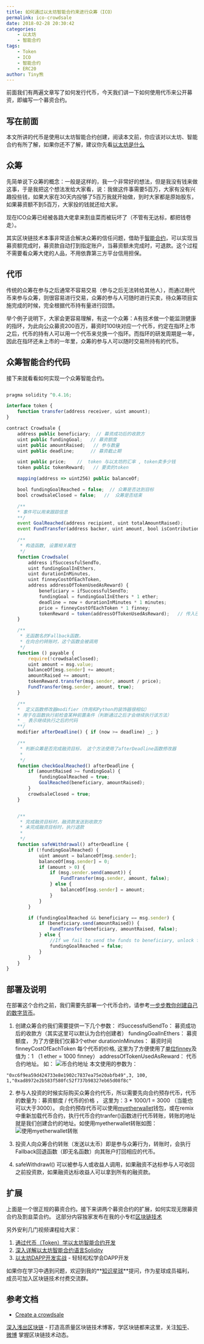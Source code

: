 ```yaml
---
title: 如何通过以太坊智能合约来进行众筹（ICO）
permalink: ico-crowdsale
date: 2018-02-28 20:30:42
categories:
    - 以太坊
    - 智能合约
tags:
    - Token
    - ICO
    - 智能合约
    - ERC20
author: Tiny熊
---
```


前面我们有两遍文章写了如何发行代币，今天我们讲一下如何使用代币来公开募资，即编写一个募资合约。

<!-- more -->

## 写在前面
本文所讲的代币是使用以太坊智能合约创建，阅读本文前，你应该对以太坊、智能合约有所了解，如果你还不了解，建议你先看[以太坊是什么](https://learnblockchain.cn/2017/11/20/whatiseth/)

## 众筹
先简单说下众筹的概念：一般是这样的，我一个非常好的想法，但是我没有钱来做这事，于是我把这个想法发给大家看，说：我做这件事需要5百万，大家有没有兴趣投些钱，如果大家在30天内投够了5百万我就开始做，到时大家都是原始股东，如果募资额不到5百万，大家投的钱就还给大家。

现在ICO众筹已经被各路大佬拿来割韭菜而被玩坏了（不管有无达标，都把钱卷走）。

其实区块链技术本事非常适合解决众筹的信任问题，借助于[智能合约](https://learnblockchain.cn/2018/01/04/understanding-smart-contracts/)，可以实现当募资额完成时，募资款自动打到指定账户，当募资额未完成时，可退款。这个过程不需要看众筹大佬的人品，不用依靠第三方平台信用担保。


## 代币
传统的众筹在参与之后通常不容易交易（参与之后无法转给其他人），而通过用代币来参与众筹，则很容易进行交易，众筹的参与人可随时进行买卖，待众筹项目实施完成的时候，完全根据代币持有量进行回馈。

举个例子说明下，大家会更容易理解，有这一个众筹：A有技术做一个能监测健康的指环，为此向公众募资200百万，募资时100块对应一个代币，约定在指环上市之后，代币的持有人可以用一个代币来兑换一个指环。而指环的研发周期是一年，因此在指环还未上市的一年里，众筹的参与人可以随时交易所持有的代币。


## 众筹智能合约代码
接下来就看看如何实现一个众筹智能合约。

```js

pragma solidity ^0.4.16;

interface token {
    function transfer(address receiver, uint amount);
}

contract Crowdsale {
    address public beneficiary;  // 募资成功后的收款方
    uint public fundingGoal;   // 募资额度
    uint public amountRaised;   // 参与数量
    uint public deadline;      // 募资截止期

    uint public price;    //  token 与以太坊的汇率 , token卖多少钱
    token public tokenReward;   // 要卖的token

    mapping(address => uint256) public balanceOf;

    bool fundingGoalReached = false;  // 众筹是否达到目标
    bool crowdsaleClosed = false;   //  众筹是否结束

    /**
    * 事件可以用来跟踪信息
    **/
    event GoalReached(address recipient, uint totalAmountRaised);
    event FundTransfer(address backer, uint amount, bool isContribution);

    /**
     * 构造函数, 设置相关属性
     */
    function Crowdsale(
        address ifSuccessfulSendTo,
        uint fundingGoalInEthers,
        uint durationInMinutes,
        uint finneyCostOfEachToken,
        address addressOfTokenUsedAsReward) {
            beneficiary = ifSuccessfulSendTo;
            fundingGoal = fundingGoalInEthers * 1 ether;
            deadline = now + durationInMinutes * 1 minutes;
            price = finneyCostOfEachToken * 1 finney;
            tokenReward = token(addressOfTokenUsedAsReward);   // 传入已发布的 token 合约的地址来创建实例
    }

    /**
     * 无函数名的Fallback函数，
     * 在向合约转账时，这个函数会被调用
     */
    function () payable {
        require(!crowdsaleClosed);
        uint amount = msg.value;
        balanceOf[msg.sender] += amount;
        amountRaised += amount;
        tokenReward.transfer(msg.sender, amount / price);
        FundTransfer(msg.sender, amount, true);
    }

    /**
    *  定义函数修改器modifier（作用和Python的装饰器很相似）
    * 用于在函数执行前检查某种前置条件（判断通过之后才会继续执行该方法）
    * _ 表示继续执行之后的代码
    **/
    modifier afterDeadline() { if (now >= deadline) _; }

    /**
     * 判断众筹是否完成融资目标， 这个方法使用了afterDeadline函数修改器
     *
     */
    function checkGoalReached() afterDeadline {
        if (amountRaised >= fundingGoal) {
            fundingGoalReached = true;
            GoalReached(beneficiary, amountRaised);
        }
        crowdsaleClosed = true;
    }


    /**
     * 完成融资目标时，融资款发送到收款方
     * 未完成融资目标时，执行退款
     *
     */
    function safeWithdrawal() afterDeadline {
        if (!fundingGoalReached) {
            uint amount = balanceOf[msg.sender];
            balanceOf[msg.sender] = 0;
            if (amount > 0) {
                if (msg.sender.send(amount)) {
                    FundTransfer(msg.sender, amount, false);
                } else {
                    balanceOf[msg.sender] = amount;
                }
            }
        }

        if (fundingGoalReached && beneficiary == msg.sender) {
            if (beneficiary.send(amountRaised)) {
                FundTransfer(beneficiary, amountRaised, false);
            } else {
                //If we fail to send the funds to beneficiary, unlock funders balance
                fundingGoalReached = false;
            }
        }
    }
}
```

## 部署及说明
在部署这个合约之前，我们需要先部署一个代币合约，请参考[一步步教你创建自己的数字货币](https://learnblockchain.cn/2018/01/12/create_token/)。

1. 创建众筹合约我们需要提供一下几个参数：
ifSuccessfulSendTo： 募资成功后的收款方（其实这里可以默认为合约创建者）
fundingGoalInEthers： 募资额度， 为了方便我们仅募3个ether
durationInMinutes： 募资时间
finneyCostOfEachToken 每个代币的价格, 这里为了方便使用了[单位finney](https://learnblockchain.cn/2018/02/02/solidity-unit/)及值为：1 （1 ether =  1000 finney）
addressOfTokenUsedAsReward： 代币合约地址。
如：
![币合约地址](https://img.learnblockchain.cn/2018/crowdsale_create.jpeg!wl)
本文使用的参数为：
```
"0xc6f9ea59d424733e8e1902c7837ea75e20abfb49",3, 100, 1,"0xad8972e2b583f580fc52f737b98327eb65d08f8c"
```

2. 参与人投资的时候实际购买众筹合约代币，所以需要先向合约预存代币，代币的数量为：募资额度 / 代币的价格 ， 这里为：3 * 1000/1 = 3000 （当能也可以大于3000）。
向合约预存代币可以使用[myetherwallet](https://www.myetherwallet.com/#send-transaction)钱包，或在remix中重新加载代币合约，执行代币合约tranfer()函数进行代币转账，转账的地址就是我们创建合约的地址。如使用myetherwallet转账如图：
![使用myetherwallet转账](https://img.learnblockchain.cn/2018/crowdsale_send_token.jpeg!wl)

3. 投资人向众筹合约转账（发送以太币）即是参与众筹行为，转账时，会执行Fallback回退函数（即无名函数）向其账户打回相应的代币。

4. safeWithdrawl() 可以被参与人或收益人调用，如果融资不达标参与人可收回之前投资款，如果融资达标收益人可以拿到所有的融资款。

## 扩展

上面是一个很正规的募资合约。接下来讲两个募资合约的扩展，如何实现无限募资合约及割韭菜合约。
这部分内容独家发布在我的小专栏[区块链技术](https://xiaozhuanlan.com/blockchaincore)


另外安利几门视频课程给大家：
1. [通过代币（Token）学以太坊智能合约开发](https://ke.qq.com/course/317230?flowToken=1010389)
2. [深入详解以太坊智能合约语言Solidity](https://ke.qq.com/course/326528?flowToken=1010387)
3. [以太坊DAPP开发实战](https://ke.qq.com/course/335169?flowToken=1010386) - 轻轻松松学会DAPP开发


如果你在学习中遇到问题，欢迎到我的**[知识星球](https://learnblockchain.cn/images/zsxq.png)**提问，作为星球成员福利，成员可加入区块链技术付费交流群。

## 参考文档
* [Create a crowdsale](https://ethereum.org/crowdsale)

[深入浅出区块链](https://learnblockchain.cn/) - 打造高质量区块链技术博客，学区块链都来这里，关注[知乎](https://www.zhihu.com/people/xiong-li-bing/activities)、[微博](https://weibo.com/517623789) 掌握区块链技术动态。



